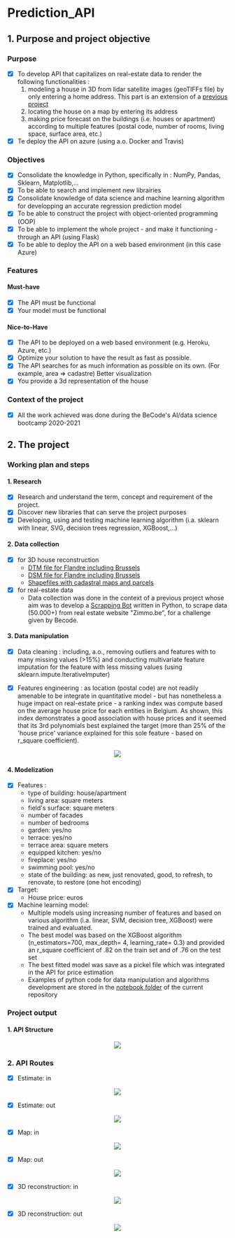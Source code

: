 # Prediction_API
 
## 1. Purpose and project objective 

### Purpose 
- [x] To develop API that capitalizes on real-estate data to render the following functionalities :
  1. modeling a house in 3D from lidar satellite images (geoTIFFs file) by only entering a home address. This part is an extension of a [previous project](https://github.com/jcmeunier77/House_3D_API)
  2. locating the house on a map by entering its address 
  3. making price forecast on the buildings (i.e. houses or apartment) according to multiple features (postal code, number of rooms, living space, surface area, etc.)
- [x] Te deploy the API on azure (using a.o. Docker and Travis) 

### Objectives 

- [x] Consolidate the knowledge in Python, specifically in : NumPy, Pandas, Sklearn, Matplotlib,...
- [x] To be able to search and implement new librairies
- [x] Consolidate knowledge of data science and machine learning algorithm for developping an accurate regression prediction model
- [x] To be able to construct the project with object-oriented programming (OOP)
- [x] To be able to implement the whole project - and make it functioning -  through an API (using Flask)
- [x] To be able to deploy the API on a web based environment (in this case Azure)

### Features 
#### Must-have 
- [x] The API must be functional
- [x] Your model must be functional

#### Nice-to-Have
- [x] The API to be deployed on a web based environment (e.g. Heroku, Azure, etc.)
- [x] Optimize your solution to have the result as fast as possible.
- [x] The API searches for as much information as possible on its own. (For example, area => cadastre)
Better visualization
- [x] You provide a 3d representation of the house

### Context of the project 
- [x] All the work achieved was done during the BeCode's AI/data science bootcamp 2020-2021

## 2. The project 
### Working plan and steps 
#### 1. Research 
- [x] Research and understand the term, concept and requirement of the project.
- [x] Discover new libraries that can serve the project purposes 
- [x] Developing, using and testing machine learning algorithm (i.a. sklearn with linear, SVG, decision trees regression, XGBoost,...)

#### 2. Data collection 
- [x] for 3D house reconstruction 
  - [DTM file for Flandre including Brussels](http://bit.ly/DTM_Flandre)
  - [DSM file for Flandre including Brussels](http://bit.ly/DSM_Flandre)
  - [Shapefiles with cadastral maps and parcels](https://eservices.minfin.fgov.be/myminfin-web/pages/cadastral-plans?_ga=2.167466685.225309318.1604313780-388788923.1602907232)
- [x] for real-estate data
  - Data collection was done in the context of a previous project whose aim was to develop a [Scrapping Bot](https://github.com/jcmeunier77/bot-scrape-zimmo) written in Python, to scrape data (50.000+) from real estate website "Zimmo.be", for a challenge given by Becode.
      
#### 3. Data manipulation 
- [x] Data cleaning : including, a.o., removing outliers and features with to many missing values (>15%) and conducting multivariate feature imputation for the feature with less missing values (using sklearn.impute.IterativeImputer)

- [x] Features engineering : as location (postal code) are not readily amenable to be integrate in quantitative model - but has nonetheless a huge impact on real-estate price - a ranking index was compute based on the average house price for each entities in Belgium. As shown, this index demonstrates a good association with house prices and it seemed that its 3rd polynomials best explained the target (more than 25% of the 'house price' variance explained for this sole feature - based on r_square coefficient).    

<p align="center">
    <img src="https://github.com/jcmeunier77/prediction_API/blob/master/img_out/pc%20ranked%20by%20prices.png">
</p>

#### 4. Modelization
- [x] Features : 
  - type of building: house/apartment
  - living area: square meters
  - field's surface: square meters
  - number of facades
  - number of bedrooms
  - garden: yes/no
  - terrace: yes/no
  - terrace area: square meters
  - equipped kitchen: yes/no
  - fireplace: yes/no
  - swimming pool: yes/no
  - state of the building: as new, just renovated, good, to refresh, to renovate, to restore (one hot encoding)
- [x] Target: 
  - House price: euros 
- [x] Machine learning model: 
  - Multiple models using increasing number of features and based on various algorithm (i.a. linear, SVM, decision tree, XGBoost) were trained and evaluated.
  - The best model was based on the XGBoost algorithm (n_estimators=700, max_depth= 4, learning_rate= 0.3) and provided an r_square coefficient of .82 on the train set and of .76 on the test set
  - The best fitted model was save as a pickel file which was integrated in the API for price estimation 
  - Examples of python code for data manipulation and algorithms development are stored in the [notebook folder](https://github.com/jcmeunier77/prediction_API/tree/master/notebooks%20data%20preparation%20and%20ML%20algorithms) of the current repository

### Project output
#### 1. API Structure 

<p align="center">
    <img src="https://github.com/jcmeunier77/prediction_API/blob/master/img_out/API%20structure.png">
</p>

### 2. API Routes
- [x] Estimate: in

<p align="center">
    <img src="https://github.com/jcmeunier77/prediction_API/blob/master/img_out/API%20estimate%20in.png">
</p>

- [x] Estimate: out

<p align="center">
    <img src="https://github.com/jcmeunier77/prediction_API/blob/master/img_out/API%20estimate%20out.png">
</p>

- [x] Map: in

<p align="center">
    <img src="https://github.com/jcmeunier77/prediction_API/blob/master/img_out/API%20map%20in.png">
</p>

- [x] Map: out

<p align="center">
    <img src="https://github.com/jcmeunier77/prediction_API/blob/master/img_out/API%20map%20out.png">
</p>

- [x] 3D reconstruction: in

<p align="center">
    <img src="https://github.com/jcmeunier77/prediction_API/blob/master/img_out/API%203D%20in.png">
</p>

- [x] 3D reconstruction: out

<p align="center">
    <img src="https://github.com/jcmeunier77/prediction_API/blob/master/img_out/3d%20output.png">
</p>
